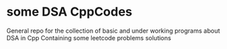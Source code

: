# some DSA CppCodes
General repo for the collection of basic and under working programs about DSA in Cpp
Containing some leetcode problems solutions
